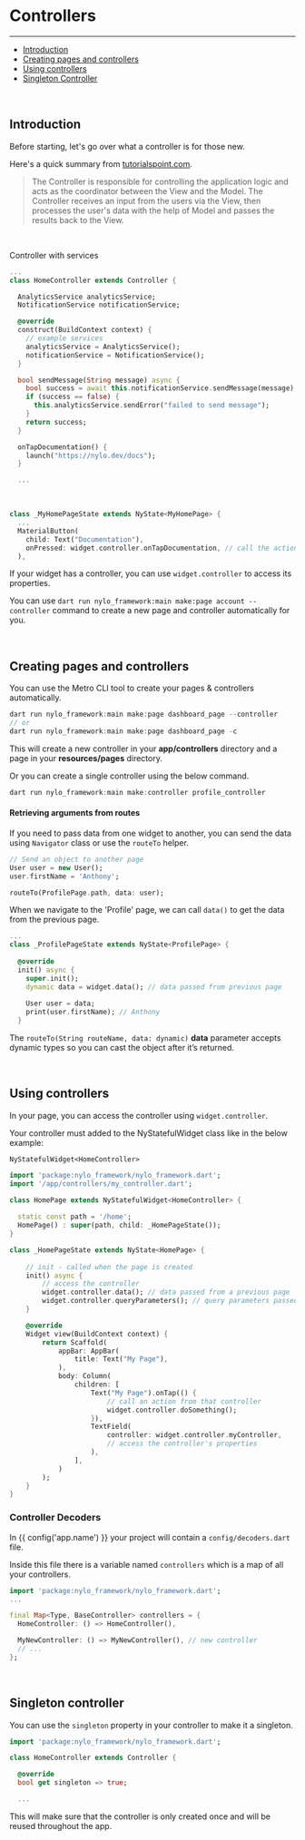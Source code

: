 # Controllers

---

<a name="section-1"></a>
- [Introduction](#introduction "Introduction to controllers")
- [Creating pages and controllers](#creating-pages-and-controllers "Creating pages and controllers")
- [Using controllers](#using-controllers "Using controllers")
- [Singleton Controller](#singleton-controller "Singleton Controller")

<div id="introduction"></div>
<br>

## Introduction

Before starting, let's go over what a controller is for those new. 

Here's a quick summary from <a href="https://www.tutorialspoint.com/mvc_framework/mvc_framework_controllers.htm#:~:text=Asp.net%20MVC%20Controllers%20are,perform%20one%20or%20more%20actions" target="_BLANK">tutorialspoint.com</a>.

> The Controller is responsible for controlling the application logic and acts as the coordinator between the View and the Model. The Controller receives an input from the users via the View, then processes the user's data with the help of Model and passes the results back to the View.

<br>

Controller with services
``` dart
...
class HomeController extends Controller {

  AnalyticsService analyticsService;
  NotificationService notificationService;

  @override
  construct(BuildContext context) {
    // example services
    analyticsService = AnalyticsService();
    notificationService = NotificationService();
  }

  bool sendMessage(String message) async {
    bool success = await this.notificationService.sendMessage(message);
    if (success == false) {
      this.analyticsService.sendError("failed to send message");
    }
    return success;
  }

  onTapDocumentation() {
    launch("https://nylo.dev/docs");
  }

  ...
```

<br>

``` dart
class _MyHomePageState extends NyState<MyHomePage> {
  ...
  MaterialButton(
    child: Text("Documentation"),
    onPressed: widget.controller.onTapDocumentation, // call the action
  ),
```

If your widget has a controller, you can use `widget.controller` to access its properties.

You can use `dart run nylo_framework:main make:page account --controller` command to create a new page and controller automatically for you.

<div id="creating-pages-and-controllers"></div>
<br>

## Creating pages and controllers

You can use the Metro CLI tool to create your pages & controllers automatically. 

``` dart 
dart run nylo_framework:main make:page dashboard_page --controller
// or
dart run nylo_framework:main make:page dashboard_page -c
```

This will create a new controller in your **app/controllers** directory and a page in your **resources/pages** directory.

Or you can create a single controller using the below command.

``` dart 
dart run nylo_framework:main make:controller profile_controller
```


#### Retrieving arguments from routes

If you need to pass data from one widget to another, you can send the data using `Navigator` class or use the `routeTo` helper.

``` dart 
// Send an object to another page
User user = new User();
user.firstName = 'Anthony';

routeTo(ProfilePage.path, data: user);
```

When we navigate to the 'Profile' page, we can call `data()` to get the data from the previous page.

``` dart 
...
class _ProfilePageState extends NyState<ProfilePage> {
  
  @override
  init() async {
    super.init();
    dynamic data = widget.data(); // data passed from previous page
    
    User user = data;
    print(user.firstName); // Anthony
  }
```

The `routeTo(String routeName, data: dynamic)` **data** parameter accepts dynamic types so you can cast the object after it’s returned.

<div id="using-controllers"></div>
<br>

## Using controllers

In your page, you can access the controller using `widget.controller`.

Your controller must added to the NyStatefulWidget class like in the below example:

`NyStatefulWidget<HomeController>`

``` dart
import 'package:nylo_framework/nylo_framework.dart';
import '/app/controllers/my_controller.dart';

class HomePage extends NyStatefulWidget<HomeController> {
  
  static const path = '/home';
  HomePage() : super(path, child: _HomePageState());
}

class _HomePageState extends NyState<HomePage> {
    
    // init - called when the page is created
    init() async {
        // access the controller
        widget.controller.data(); // data passed from a previous page
        widget.controller.queryParameters(); // query parameters passed from a previous page
    }

    @override
    Widget view(BuildContext context) {
        return Scaffold(
            appBar: AppBar(
                title: Text("My Page"),
            ),
            body: Column(
                children: [
                    Text("My Page").onTap(() {
                        // call an action from that controller
                        widget.controller.doSomething();
                    }),
                    TextField(
                        controller: widget.controller.myController, 
                        // access the controller's properties
                    ),
                ],
            )
        );
    }
}
```

### Controller Decoders

In {{ config('app.name') }} your project will contain a `config/decoders.dart` file. 

Inside this file there is a variable named `controllers` which is a map of all your controllers.

``` dart
import 'package:nylo_framework/nylo_framework.dart';
...

final Map<Type, BaseController> controllers = {
  HomeController: () => HomeController(),

  MyNewController: () => MyNewController(), // new controller
  // ...
};
```

<div id="singleton-controller"></div>
<br>

## Singleton controller

You can use the `singleton` property in your controller to make it a singleton.

``` dart
import 'package:nylo_framework/nylo_framework.dart';

class HomeController extends Controller {

  @override
  bool get singleton => true;

  ...
```

This will make sure that the controller is only created once and will be reused throughout the app.


